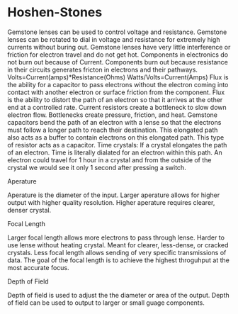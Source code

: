 # Hoshen-Stones
Gemstone lenses can be used to control voltage and resistance. Gemstone lenses can be rotated to dial in voltage and resistance for extremely high currents without buring out. Gemstone lenses have very little interference or friction for electron travel and do not get hot. Components in electronics do not burn out because of Current. Components burn out because resistance in their circuits generates fricton in electrons and their pathways.  Volts=Current(amps)*Resistance(Ohms)  Watts/Volts=Current(Amps)  Flux is the ability for a capacitor to pass electrons without the electron coming into contact with another electron or surface friction from the component. Flux is the ability to distort the path of an electron so that it arrives at the other end at a controlled rate. Current resistors create a bottleneck to slow down electron flow. Bottlenecks create pressure, friction, and heat. Gemstone capacitors bend the path of an electron with a lense so that the electrons must follow a longer path to reach their destination. This elongated path also acts as a buffer to contain electrons on this elongated path. This type of resistor acts as a capacitor.  Time crystals:  If a crystal elongates the path of an electron. Time is literally dialated for an electron within this path. An electron could travel for 1 hour in a crystal and from the outside of the crystal we would see it only 1 second after pressing a switch.

Aperature

Aperature is the diameter of the input. Larger aperature allows for higher output with higher quality resolution. Higher aperature requires clearer, denser crystal.

Focal Length

Larger focal length allows more electrons to pass through lense. Harder to use lense without heating crystal. Meant for clearer, less-dense, or cracked crystals. Less focal length allows sending of very specific transmissions of data. The goal of the focal length is to achieve the highest throguhput at the most accurate focus.

Depth of Field

Depth of field is used to adjust the the diameter or area of the output. Depth of field can be used to output to larger or small guage components.


